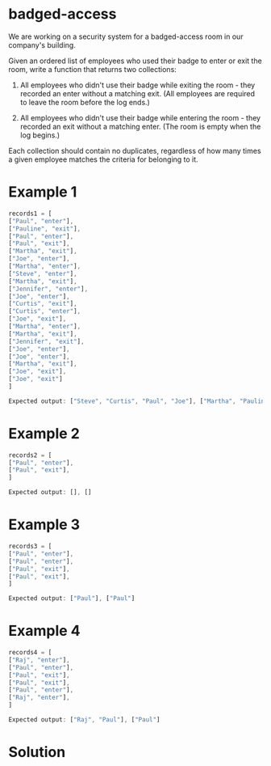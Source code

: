 # badged-access

We are working on a security system for a badged-access room in our company's building.

Given an ordered list of employees who used their badge to enter or exit the room, write a function that returns two collections:

1. All employees who didn't use their badge while exiting the room - they recorded an enter without a matching exit. (All employees are required to leave the room before the log ends.)

2. All employees who didn't use their badge while entering the room - they recorded an exit without a matching enter. (The room is empty when the log begins.)

Each collection should contain no duplicates, regardless of how many times a given employee matches the criteria for belonging to it.

# Example 1

```js
records1 = [
["Paul", "enter"],
["Pauline", "exit"],
["Paul", "enter"],
["Paul", "exit"],
["Martha", "exit"],
["Joe", "enter"],
["Martha", "enter"],
["Steve", "enter"],
["Martha", "exit"],
["Jennifer", "enter"],
["Joe", "enter"],
["Curtis", "exit"],
["Curtis", "enter"],
["Joe", "exit"],
["Martha", "enter"],
["Martha", "exit"],
["Jennifer", "exit"],
["Joe", "enter"],
["Joe", "enter"],
["Martha", "exit"],
["Joe", "exit"],
["Joe", "exit"]
]

Expected output: ["Steve", "Curtis", "Paul", "Joe"], ["Martha", "Pauline", "Curtis", "Joe"]
```

# Example 2

```js
records2 = [
["Paul", "enter"],
["Paul", "exit"],
]

Expected output: [], []
```

# Example 3

```js
records3 = [
["Paul", "enter"],
["Paul", "enter"],
["Paul", "exit"],
["Paul", "exit"],
]

Expected output: ["Paul"], ["Paul"]
```

# Example 4

```js
records4 = [
["Raj", "enter"],
["Paul", "enter"],
["Paul", "exit"],
["Paul", "exit"],
["Paul", "enter"],
["Raj", "enter"],
]

Expected output: ["Raj", "Paul"], ["Paul"]
```

# Solution

```js

```
